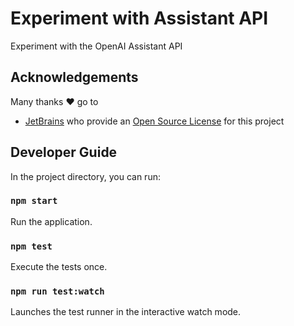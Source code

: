 # Experiment with Assistant API

Experiment with the OpenAI Assistant API

## Acknowledgements

Many thanks ❤️ go to

- [JetBrains](https://www.jetbrains.com/?from=PROJECT-NAME) who provide an [Open Source License](https://www.jetbrains.com/community/opensource/) for this project

## Developer Guide

In the project directory, you can run:

### `npm start`

Run the application.

### `npm test`

Execute the tests once.

### `npm run test:watch`

Launches the test runner in the interactive watch mode.